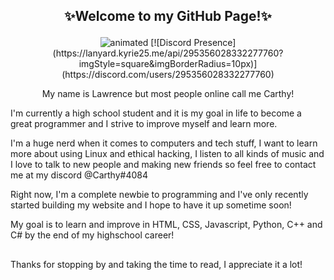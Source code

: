 ## <p align=center>✨Welcome to my GitHub Page!✨

<p align="center">
  <img src="https://i.pinimg.com/originals/51/b7/39/51b739645dc3a082a873b7150240b6ac.gif" alt="animated" />
[![Discord Presence](https://lanyard.kyrie25.me/api/295356028332277760?imgStyle=square&imgBorderRadius=10px)](https://discord.com/users/295356028332277760)
</p>



<p align=center> My name is Lawrence but most people online call me Carthy! 

 
I'm currently a high school student and it is my goal in life to become a great programmer and I strive to improve myself and learn more.

I'm a huge nerd when it comes to computers and tech stuff, I want to learn more about using Linux and ethical hacking, I listen to all kinds of music and I love to talk to new people and making new friends so feel free to contact me at my discord @Carthy#4084

Right now, I'm a complete newbie to programming and I've only recently started building my website and I hope to have it up sometime soon!

My goal is to learn and improve in HTML, CSS, Javascript, Python, C++ and C# by the end of my highschool career!

##

Thanks for stopping by and taking the time to read, I appreciate it a lot!

<!---
CarthyPoo/CarthyPoo is a ✨ special ✨ repository because its `README.md` (this file) appears on your GitHub profile.
You can click the Preview link to take a look at your changes.
--->
